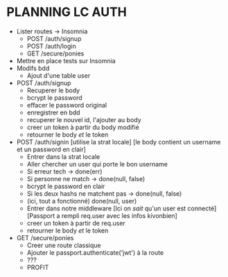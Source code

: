 # PLANNING LC AUTH

- Lister routes -> Insomnia
  - POST /auth/signup
  - POST /auth/login
  - GET /secure/ponies
- Mettre en place tests sur Insomnia
- Modifs bdd
  - Ajout d'une table user
- POST /auth/signup
  - Recuperer le body
  - bcrypt le password
  - effacer le password original
  - enregistrer en bdd
  - recuperer le nouvel id, l'ajouter au body
  - creer un token à partir du body modifié
  - retourner le body _et_ le token
- POST /auth/signin
  [utilise la strat locale]
  [le body contient un username et un password en clair]
  - Entrer dans la strat locale
  - Aller chercher un user qui porte le bon username
  - Si erreur tech -> done(err)
  - Si personne ne match -> done(null, false)
  - bcrypt le password en clair
  - Si les deux hashs ne matchent pas -> done(null, false)
  - (ici, tout a fonctionné) done(null, user)
  - Entrer dans notre middleware
    [Ici on *sait* qu'un user est connecté]
    [Passport a rempli req.user avec les infos kivonbien]
  - creer un token à partir de req.user
  - retourner le body _et_ le token
- GET /secure/ponies
  - Creer une route classique
  - Ajouter le passport.authenticate('jwt') à la route
  - ???
  - PROFIT
